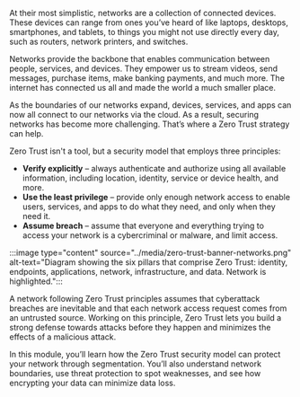At their most simplistic, networks are a collection of connected devices. These devices can range from ones you’ve heard of like laptops, desktops, smartphones, and tablets, to things you might not use directly every day, such as routers, network printers, and switches.

Networks provide the backbone that enables communication between people, services, and devices. They empower us to stream videos, send messages, purchase items, make banking payments, and much more. The internet has connected us all and made the world a much smaller place.

As the boundaries of our networks expand, devices, services, and apps can now all connect to our networks via the cloud. As a result, securing networks has become more challenging. That’s where a Zero Trust strategy can help.

Zero Trust isn't a tool, but a security model that employs three principles:

- **Verify explicitly** – always authenticate and authorize using all available information, including location, identity, service or device health, and more.
- **Use the least privilege** – provide only enough network access to enable users, services, and apps to do what they need, and only when they need it.
- **Assume breach** – assume that everyone and everything trying to access your network is a cybercriminal or malware, and limit access.

:::image type="content" source="../media/zero-trust-banner-networks.png" alt-text="Diagram showing the six pillars that comprise Zero Trust: identity, endpoints, applications, network, infrastructure, and data. Network is highlighted.":::

A network following Zero Trust principles assumes that cyberattack breaches are inevitable and that each network access request comes from an untrusted source. Working on this principle, Zero Trust lets you build a strong defense towards attacks before they happen and minimizes the effects of a malicious attack.

In this module, you’ll learn how the Zero Trust security model can protect your network through segmentation. You’ll also understand network boundaries, use threat protection to spot weaknesses, and see how encrypting your data can minimize data loss.
